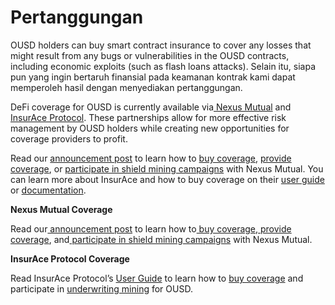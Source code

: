 # Pertanggungan

OUSD holders can buy smart contract insurance to cover any losses that might result from any bugs or vulnerabilities in the OUSD contracts, including economic exploits (such as flash loans attacks). Selain itu, siapa pun yang ingin bertaruh finansial pada keamanan kontrak kami dapat memperoleh hasil dengan menyediakan pertanggungan.

DeFi coverage for OUSD is currently available via[ Nexus Mutual](https://nexusmutual.io) and [InsurAce Protocol](https://www.insurace.io). These partnerships allow for more effective risk management by OUSD holders while creating new opportunities for coverage providers to profit.

Read our [announcement post](https://medium.com/originprotocol/origin-partners-with-nexus-mutual-to-offer-defi-insurance-for-origin-dollar-ousd-6eb3432ee042) to learn how to [buy coverage](https://app.nexusmutual.io/cover/buy/get-quote?address=0xE75D77B1865Ae93c7eaa3040B038D7aA7BC02F70), [provide coverage](https://app.nexusmutual.io/staking), or [participate in shield mining campaigns](https://app.nexusmutual.io/rewards) with Nexus Mutual. You can learn more about InsurAce and how to buy coverage on their [user guide](https://docs.insurace.io/landing-page/documentation-1/user-guide) or [documentation](https://docs.insurace.io/landing-page/).

**Nexus Mutual Coverage**

Read our[ announcement post](https://medium.com/originprotocol/origin-partners-with-nexus-mutual-to-offer-defi-insurance-for-origin-dollar-ousd-6eb3432ee042) to learn how to[ buy coverage](https://app.nexusmutual.io/cover/buy/get-quote?address=0xE75D77B1865Ae93c7eaa3040B038D7aA7BC02F70),[ provide coverage](https://app.nexusmutual.io/staking), and[ participate in shield mining campaigns](https://app.nexusmutual.io/rewards) with Nexus Mutual.

**InsurAce Protocol Coverage**

Read InsurAce Protocol’s [User Guide](https://docs.insurace.io/landing-page/documentation-1/user-guide) to learn how to [buy coverage](https://docs.insurace.io/landing-page/documentation-1/user-guide/dashboard) and participate in [underwriting mining](https://docs.insurace.io/landing-page/documentation-1/user-guide/how-to-stake) for OUSD.
